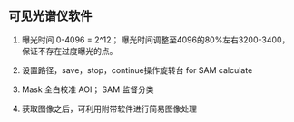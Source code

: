 ## 可见光谱仪软件 ##

1. 曝光时间 0-4096 = 2^12；
曝光时间调整至4096的80%左右3200-3400，保证不存在过度曝光的点。

2. 设置路径，save，stop，continue操作旋转台
for SAM calculate

3. Mask 全白校准 AOI； SAM 监督分类
4. 获取图像之后，可利用附带软件进行简易图像处理
